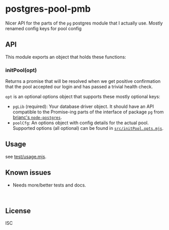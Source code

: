 ﻿
<!--#echo json="package.json" key="name" underline="=" -->
postgres-pool-pmb
=================
<!--/#echo -->

<!--#echo json="package.json" key="description" -->
Nicer API for the parts of the `pg` postgres module that I actually use.
Mostly renamed config keys for pool config
<!--/#echo -->



API
---

This module exports an object that holds these functions:

### initPool(opt)

Returns a promise that will be resolved when we get
positive confirmation that the pool accepted our login
and has passed a trivial health check.

`opt` is an optional options object that supports these mostly optional keys:

* `pgLib` (required):
  Your database driver object. It should have an API compatible
  to the Promise-ing parts of the interface of package `pg` from
  [brianc's `node-postgres`](https://github.com/brianc/node-postgres).
* `poolCfg`: An options object with config details for the actual pool.
  Supported options (all optional) can be found in
  [`src/initPool.opts.mjs`](src/initPool.opts.mjs).



Usage
-----

see [test/usage.mjs](test/usage.mjs).


<!--#toc stop="scan" -->



Known issues
------------

* Needs more/better tests and docs.




&nbsp;


License
-------
<!--#echo json="package.json" key=".license" -->
ISC
<!--/#echo -->
